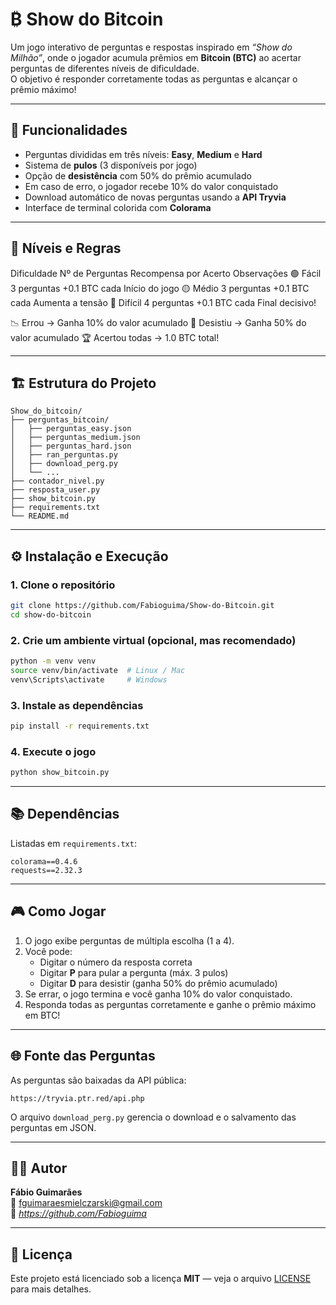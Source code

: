 # ₿ Show do Bitcoin

Um jogo interativo de perguntas e respostas inspirado em _“Show do Milhão”_, onde o jogador acumula prêmios em **Bitcoin (BTC)** ao acertar perguntas de diferentes níveis de dificuldade.  
O objetivo é responder corretamente todas as perguntas e alcançar o prêmio máximo!

---

## 🧩 Funcionalidades

- Perguntas divididas em três níveis: **Easy**, **Medium** e **Hard**
- Sistema de **pulos** (3 disponíveis por jogo)
- Opção de **desistência** com 50% do prêmio acumulado
- Em caso de erro, o jogador recebe 10% do valor conquistado
- Download automático de novas perguntas usando a **API Tryvia**
- Interface de terminal colorida com **Colorama**

---

## 🧠 Níveis e Regras

Dificuldade Nº de Perguntas Recompensa por Acerto Observações
🟢 Fácil 3 perguntas +0.1 BTC cada Início do jogo
🟡 Médio 3 perguntas +0.1 BTC cada Aumenta a tensão
🔴 Difícil 4 perguntas +0.1 BTC cada Final decisivo!

📉 Errou → Ganha 10% do valor acumulado
💸 Desistiu → Ganha 50% do valor acumulado
🏆 Acertou todas → 1.0 BTC total!

---

## 🏗️ Estrutura do Projeto

```
Show_do_bitcoin/
├── perguntas_bitcoin/
│   ├── perguntas_easy.json
│   ├── perguntas_medium.json
│   ├── perguntas_hard.json
│   ├── ran_perguntas.py
│   ├── download_perg.py
│   └── ...
├── contador_nivel.py
├── resposta_user.py
├── show_bitcoin.py
├── requirements.txt
└── README.md
```

---

## ⚙️ Instalação e Execução

### 1. Clone o repositório

```bash
git clone https://github.com/Fabioguima/Show-do-Bitcoin.git
cd show-do-bitcoin
```

### 2. Crie um ambiente virtual (opcional, mas recomendado)

```bash
python -m venv venv
source venv/bin/activate  # Linux / Mac
venv\Scripts\activate     # Windows
```

### 3. Instale as dependências

```bash
pip install -r requirements.txt
```

### 4. Execute o jogo

```bash
python show_bitcoin.py
```

---

## 📚 Dependências

Listadas em `requirements.txt`:

```
colorama==0.4.6
requests==2.32.3
```

---

## 🎮 Como Jogar

1. O jogo exibe perguntas de múltipla escolha (1 a 4).
2. Você pode:
   - Digitar o número da resposta correta
   - Digitar **P** para pular a pergunta (máx. 3 pulos)
   - Digitar **D** para desistir (ganha 50% do prêmio acumulado)
3. Se errar, o jogo termina e você ganha 10% do valor conquistado.
4. Responda todas as perguntas corretamente e ganhe o prêmio máximo em BTC!

---

## 🌐 Fonte das Perguntas

As perguntas são baixadas da API pública:

```
https://tryvia.ptr.red/api.php
```

O arquivo `download_perg.py` gerencia o download e o salvamento das perguntas em JSON.

---

## 👨‍💻 Autor

**Fábio Guimarães**  
📧 fguimaraesmielczarski@gmail.com  
💼 *https://github.com/Fabioguima*

---

## 🪪 Licença

Este projeto está licenciado sob a licença **MIT** — veja o arquivo [LICENSE](LICENSE) para mais detalhes.
